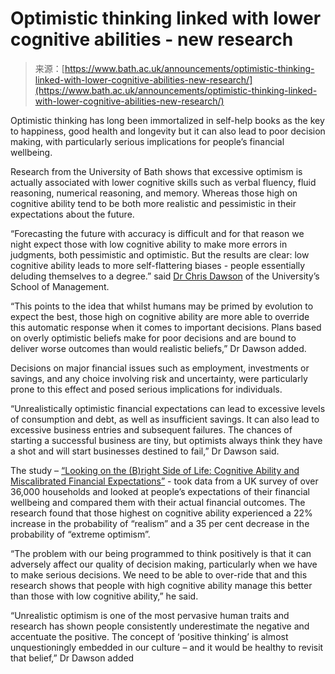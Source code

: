 <!--yml
category: 未分类
date: 2024-05-27 14:37:30
-->

# Optimistic thinking linked with lower cognitive abilities - new research

> 来源：[https://www.bath.ac.uk/announcements/optimistic-thinking-linked-with-lower-cognitive-abilities-new-research/](https://www.bath.ac.uk/announcements/optimistic-thinking-linked-with-lower-cognitive-abilities-new-research/)

Optimistic thinking has long been immortalized in self-help books as the key to happiness, good health and longevity but it can also lead to poor decision making, with particularly serious implications for people’s financial wellbeing.

Research from the University of Bath shows that excessive optimism is actually associated with lower cognitive skills such as verbal fluency, fluid reasoning, numerical reasoning, and memory. Whereas those high on cognitive ability tend to be both more realistic and pessimistic in their expectations about the future.

“Forecasting the future with accuracy is difficult and for that reason we night expect those with low cognitive ability to make more errors in judgments, both pessimistic and optimistic. But the results are clear: low cognitive ability leads to more self-flattering biases - people essentially deluding themselves to a degree.” said [Dr Chris Dawson](https://researchportal.bath.ac.uk/en/persons/chris-dawson) of the University’s School of Management.

“This points to the idea that whilst humans may be primed by evolution to expect the best, those high on cognitive ability are more able to override this automatic response when it comes to important decisions. Plans based on overly optimistic beliefs make for poor decisions and are bound to deliver worse outcomes than would realistic beliefs,” Dr Dawson added.

Decisions on major financial issues such as employment, investments or savings, and any choice involving risk and uncertainty, were particularly prone to this effect and posed serious implications for individuals.

“Unrealistically optimistic financial expectations can lead to excessive levels of consumption and debt, as well as insufficient savings. It can also lead to excessive business entries and subsequent failures. The chances of starting a successful business are tiny, but optimists always think they have a shot and will start businesses destined to fail,” Dr Dawson said.

The study – [“Looking on the (B)right Side of Life: Cognitive Ability and Miscalibrated Financial Expectations”](https://journals.sagepub.com/doi/10.1177/01461672231209400) - took data from a UK survey of over 36,000 households and looked at people’s expectations of their financial wellbeing and compared them with their actual financial outcomes. The research found that those highest on cognitive ability experienced a 22% increase in the probability of “realism” and a 35 per cent decrease in the probability of “extreme optimism”.

“The problem with our being programmed to think positively is that it can adversely affect our quality of decision making, particularly when we have to make serious decisions. We need to be able to over-ride that and this research shows that people with high cognitive ability manage this better than those with low cognitive ability,” he said.

“Unrealistic optimism is one of the most pervasive human traits and research has shown people consistently underestimate the negative and accentuate the positive. The concept of ‘positive thinking’ is almost unquestioningly embedded in our culture – and it would be healthy to revisit that belief,” Dr Dawson added